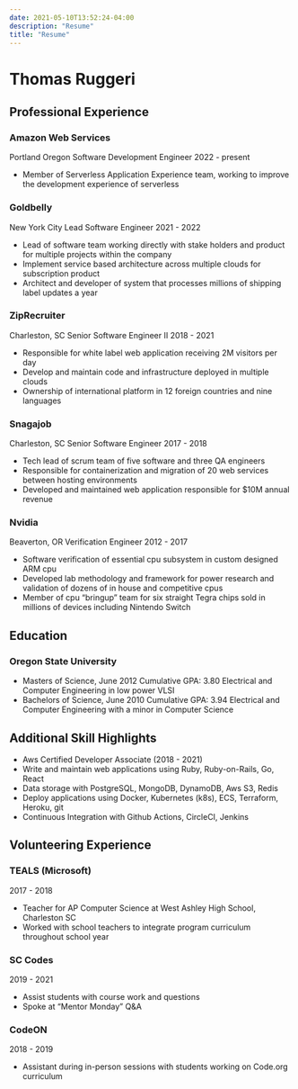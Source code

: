 ```yaml
---
date: 2021-05-10T13:52:24-04:00
description: "Resume"
title: "Resume"
---
```


# Thomas Ruggeri

## Professional Experience

### Amazon Web Services

Portland Oregon
Software Development Engineer
2022 - present

* Member of Serverless Application Experience team, working to improve the development experience of serverless

### Goldbelly

New York City
Lead Software Engineer
2021 - 2022

* Lead of software team working directly with stake holders and product for multiple projects within the company
* Implement service based architecture across multiple clouds for subscription product
* Architect and developer of system that processes millions of shipping label updates a year

### ZipRecruiter

Charleston, SC
Senior Software Engineer II
2018 - 2021

* Responsible for white label web application receiving 2M visitors per day
* Develop and maintain code and infrastructure deployed in multiple clouds
* Ownership of international platform in 12 foreign countries and nine languages

### Snagajob

Charleston, SC
Senior Software Engineer
2017 - 2018

* Tech lead of scrum team of five software and three QA engineers
* Responsible for containerization and migration of 20 web services between hosting environments
* Developed and maintained web application responsible for $10M annual revenue

### Nvidia

Beaverton, OR
Verification Engineer
2012 - 2017

* Software verification of essential cpu subsystem in custom designed ARM cpu
* Developed lab methodology and framework for power research and validation of dozens of in house and competitive cpus
* Member of cpu “bringup” team for six straight Tegra chips sold in millions of devices including Nintendo Switch

## Education

### Oregon State University

* Masters of Science, June 2012
Cumulative GPA: 3.80
Electrical and Computer Engineering in low power VLSI
* Bachelors of Science, June 2010
Cumulative GPA: 3.94
Electrical and Computer Engineering with a minor in Computer Science

## Additional Skill Highlights

* Aws Certified Developer Associate (2018 - 2021)
* Write and maintain web applications using Ruby, Ruby-on-Rails, Go, React
* Data storage with PostgreSQL, MongoDB, DynamoDB, Aws S3, Redis
* Deploy applications using Docker, Kubernetes (k8s), ECS, Terraform, Heroku, git
* Continuous Integration with Github Actions, CircleCI, Jenkins

## Volunteering Experience

### TEALS (Microsoft)

2017 - 2018

* Teacher for AP Computer Science at West Ashley High School, Charleston SC
* Worked with school teachers to integrate program curriculum throughout school year

### SC Codes

2019 - 2021

* Assist students with course work and questions
* Spoke at “Mentor Monday” Q&A

### CodeON

2018 - 2019

* Assistant during in-person sessions with students working on Code.org curriculum
